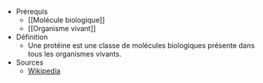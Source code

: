 - Prérequis
	- [[Molécule biologique]]
	- [[Organisme vivant]]
- Définition
	- Une protéine est une classe de molécules biologiques présente dans tous les organismes vivants.
- Sources
	- [Wikipedia](https://fr.wikipedia.org/wiki/Prot%C3%A9ine)